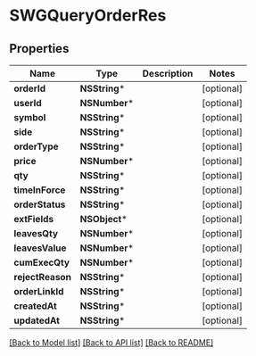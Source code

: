 # SWGQueryOrderRes

## Properties
Name | Type | Description | Notes
------------ | ------------- | ------------- | -------------
**orderId** | **NSString*** |  | [optional] 
**userId** | **NSNumber*** |  | [optional] 
**symbol** | **NSString*** |  | [optional] 
**side** | **NSString*** |  | [optional] 
**orderType** | **NSString*** |  | [optional] 
**price** | **NSNumber*** |  | [optional] 
**qty** | **NSString*** |  | [optional] 
**timeInForce** | **NSString*** |  | [optional] 
**orderStatus** | **NSString*** |  | [optional] 
**extFields** | **NSObject*** |  | [optional] 
**leavesQty** | **NSNumber*** |  | [optional] 
**leavesValue** | **NSNumber*** |  | [optional] 
**cumExecQty** | **NSNumber*** |  | [optional] 
**rejectReason** | **NSString*** |  | [optional] 
**orderLinkId** | **NSString*** |  | [optional] 
**createdAt** | **NSString*** |  | [optional] 
**updatedAt** | **NSString*** |  | [optional] 

[[Back to Model list]](../README.md#documentation-for-models) [[Back to API list]](../README.md#documentation-for-api-endpoints) [[Back to README]](../README.md)


